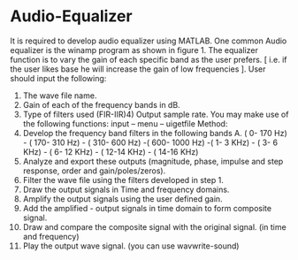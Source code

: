 # Audio-Equalizer
It is required to develop audio equalizer using MATLAB. One common Audio equalizer is the 
winamp program as shown in figure 1. The equalizer function is to vary the gain of each 
specific band as the user prefers. [ i.e. if the user likes base he will increase the gain of low 
frequencies ].
User should input the following:
1) The wave file name.
2) Gain of each of the frequency bands in dB.
3) Type of filters used (FIR-IIR)4) Output sample rate.
You may make use of the following functions: input – menu – uigetfile
Method:
1) Develop the frequency band filters in the following bands
A. ( 0- 170 Hz) - ( 170- 310 Hz) - ( 310- 600 Hz) -( 600- 1000 Hz) -( 1- 3 KHz) - ( 3- 6 KHz) - ( 6-
12 KHz) - ( 12-14 KHz) - ( 14-16 KHz)
2) Analyze and export these outputs (magnitude, phase, impulse and step response, order 
and gain/poles/zeros). 
3) Filter the wave file using the filters developed in step 1.
4) Draw the output signals in Time and frequency domains.
5) Amplify the output signals using the user defined gain.
6) Add the amplified - output signals in time domain to form composite signal.
7) Draw and compare the composite signal with the original signal. (in time and frequency) 
8) Play the output wave signal. (you can use wavwrite-sound) 
